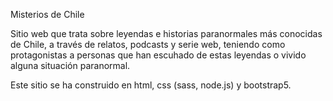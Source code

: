 Misterios de Chile

Sitio web que trata sobre leyendas e historias paranormales más conocidas de Chile, a través de relatos, podcasts y serie web, teniendo como
protagonistas a personas que han escuhado de estas leyendas o vivido alguna situación paranormal.

Este sitio se ha construido en html, css (sass, node.js) y bootstrap5.